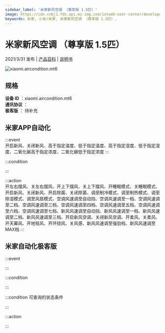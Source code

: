 ```yaml
---
sidebar_label: '米家新风空调 （尊享版 1.5匹）'
image: https://cdn.cnbj1.fds.api.mi-img.com/iotweb-user-center/developer_1679047808732vafU0Jse.png?GalaxyAccessKeyId=AKVGLQWBOVIRQ3XLEW&Expires=9223372036854775807&Signature=CxhcMSFteKnTG6BmrUTRxEyA19M=
keywords: 米家, 小米/米家, 米家新风空调 （尊享版 1.5匹）, 
---
```

# 米家新风空调 （尊享版 1.5匹）

2021/3/31 发布 | [产品百科](https://home.mi.com/webapp/content/baike/product/index.html?model=xiaomi.aircondition.mt6/) | [说明书](https://home.mi.com/views/introduction.html?model=xiaomi.aircondition.mt6&region=cn)

![xiaomi.aircondition.mt6](https://cdn.cnbj1.fds.api.mi-img.com/iotweb-user-center/developer_1679047808732vafU0Jse.png?GalaxyAccessKeyId=AKVGLQWBOVIRQ3XLEW&Expires=9223372036854775807&Signature=CxhcMSFteKnTG6BmrUTRxEyA19M=)

## 规格  
> 
**设备 ID** ：xiaomi.aircondition.mt6  
**通讯协议** ：  
**极客版**  ： 待补充 


## 米家APP自动化  

:::event  
开启新风、关闭新风、高于指定温度、低于指定温度、高于指定湿度、低于指定湿度、二氧化碳高于指定浓度、二氧化碳低于指定浓度
:::

:::condition  

:::

:::action   
开左右摆风、关左右摆风、开上下摆风、关上下摆风、开睡眠模式、关睡眠模式、开启新风、关闭新风、开启除菌、关闭除菌、调至制冷模式、调至制热模式、调至除湿模式、调至风扇模式、空调风速调至自动挡、空调风速调至一档、空调风速调至二档、空调风速调至三档、空调风速调至四档、空调风速调至五档、空调风速调至六档、空调风速调至七档、新风风速调至自动挡、新风风速调至一档、新风风速调至二档、新风风速调至三档、开启新风空调、关闭新风空调、开柔风、关柔风、开天幕风、开地毯风、开环绕风、关风感、新风风速调至强劲档、新风风速调至MAX档
:::

## 米家自动化极客版  

:::event  

:::

:::condition  

:::

:::condition 可查询的状态条件  

:::

:::action  

:::

        
